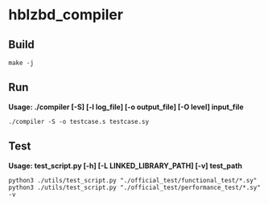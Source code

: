 # hblzbd_compiler

## Build

```shell
make -j
```

## Run

**Usage: ./compiler [-S] [-l log_file] [-o output_file] [-O level] input_file**

```shell
./compiler -S -o testcase.s testcase.sy
```

## Test

**Usage: test_script.py [-h] [-L LINKED_LIBRARY_PATH] [-v] test_path**

```shell
python3 ./utils/test_script.py "./official_test/functional_test/*.sy"
python3 ./utils/test_script.py "./official_test/performance_test/*.sy" -v 
```